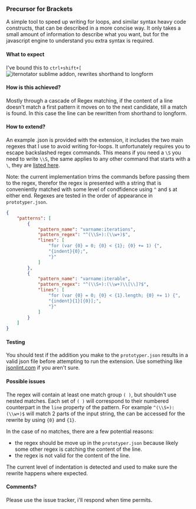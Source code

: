### Precursor for Brackets
A simple tool to speed up writing for loops, and similar syntax heavy code constructs, that can be described in a more concise way. It only takes a small amount of information to describe what you want, but for the javascript engine to understand you extra syntax is required.

  
#### What to expect
I've bound this to `ctrl+shift+[`  
![iternotator sublime addon, rewrites shorthand to longform](http://t.co/FVNkTg4EhK)

  
#### How is this achieved?
Mostly through a cascade of Regex matching, if the content of a line doesn't match a first pattern it moves on to the next candidate, till a match is found. In this case the line can be rewritten from shorthand to longform. 

#### How to extend?
An example .json is provided with the extension, it includes the two main regexes that I use to avoid writing for-loops. It unfortunately requires you to escape backslashed regex commands. This means if you need a `\S` you need to write `\\S`, the same applies to any other command that starts with a `\`, they are [listed here](https://developer.mozilla.org/en-US/docs/Web/JavaScript/Reference/Global_Objects/RegExp?redirectlocale=en-US&redirectslug=JavaScript%2FReference%2FGlobal_Objects%2FRegExp#Special_characters_in_regular_expressions).  
  
Note: the current implementation trims the commands before passing them to the regex, therefor the regex is presented with a string that is conveniently matched with some level of condfidence using `^` and `$` at either end. Regexes are tested in the order of appearance in `prototyper.json`.
```json
{
    "patterns": [
        {
            "pattern_name": "varname:iterations",
            "pattern_regex": "^(\\S+):(\\w+)$",
            "lines": [
                "for (var {0} = 0; {0} < {1}; {0} += 1) {",
                "{indent}{0};",
                "}"
            ]
        },
        {
            "pattern_name": "varname:iterable",
            "pattern_regex": "^(\\S+):(\\w+)\\[\\]?$",
            "lines": [
                "for (var {0} = 0; {0} < {1}.length; {0} += 1) {",
                "{indent}{1}[{0}];",
                "}"
            ]
        }
    ]
}

```

#### Testing
You should test if the addition you make to the `prototyper.json` results in a valid json file before attempting to run the extension. Use something like [jsonlint.com](http://jsonlint.com/) if you aren't sure.

#### Possible issues
The regex will contain at least one match group `( )`, but shouldn't use nested matches. Each set of `( )` will correspond to their numbered counterpart in the `line` property of the pattern. For example `^(\\S+):(\\w+)$` will match 2 parts of the input string, the can be accessed for the rewrite by using `{0}` and `{1}`.  

In the case of no matches, there are a few potential reasons:  

- the regex should be move up in the `prototyper.json` because likely some other regex is catching the content of the line.
- the regex is not valid for the content of the line.
  
The current level of indentation is detected and used to make sure the rewrite happens where expected.  

#### Comments?
Please use the issue tracker, i'll respond when time permits.
